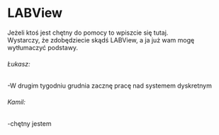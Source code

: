LABView
==================
Jeżeli ktoś jest chętny do pomocy to wpiszcie się tutaj.   
Wystarczy, że zdobędziecie skądś LABView, a ja już wam mogę wytłumaczyć podstawy.

###### Łukasz:
  -W drugim tygodniu grudnia zacznę pracę nad systemem dyskretnym
###### Kamil:
  -chętny jestem 
